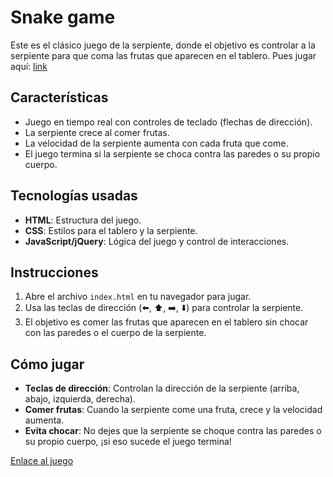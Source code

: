 # Snake game

Este es el clásico juego de la serpiente, donde el objetivo es controlar a la serpiente para que coma las frutas que aparecen en el tablero.
Pues jugar aquí: [link](https://lauvalenciad.github.io/Snake-game-jQuery/)

## Características

- Juego en tiempo real con controles de teclado (flechas de dirección).
- La serpiente crece al comer frutas.
- La velocidad de la serpiente aumenta con cada fruta que come.
- El juego termina si la serpiente se choca contra las paredes o su propio cuerpo.

## Tecnologías usadas

- **HTML**: Estructura del juego.
- **CSS**: Estilos para el tablero y la serpiente.
- **JavaScript/jQuery**: Lógica del juego y control de interacciones.

## Instrucciones

1. Abre el archivo `index.html` en tu navegador para jugar.
2. Usa las teclas de dirección (⬅️, ⬆️, ➡️, ⬇️) para controlar la serpiente.
3. El objetivo es comer las frutas que aparecen en el tablero sin chocar con las paredes o el cuerpo de la serpiente.

## Cómo jugar

- **Teclas de dirección**: Controlan la dirección de la serpiente (arriba, abajo, izquierda, derecha).
- **Comer frutas**: Cuando la serpiente come una fruta, crece y la velocidad aumenta.
- **Evita chocar**: No dejes que la serpiente se choque contra las paredes o su propio cuerpo, ¡si eso sucede el juego termina!


[Enlace al juego](https://TU_USUARIO.github.io/TU_REPOSITORIO)
